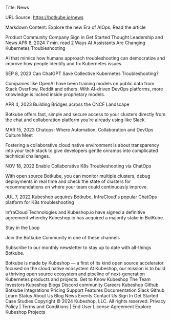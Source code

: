 Title: News

URL Source: https://botkube.io/news

Markdown Content:
Explore the new Era of AIOps: Read the article

Product
Community
Company
Sign in
Get Started
Thought Leadership and News
APR 8, 2024
7
min. read
2 Ways AI Assistants Are Changing Kubernetes Troubleshooting

AI that mimics how humans approach troubleshooting can democratize and improve how people identify and fix Kubernetes issues.

SEP 8, 2023
Can ChatGPT Save Collective Kubernetes Troubleshooting?

Companies like OpenAI have been training models on public data from Stack Overflow, Reddit and others. With AI-driven DevOps platforms, more knowledge is locked inside proprietary models.

APR 4, 2023
Building Bridges across the CNCF Landscape

Botkube offers fast, simple and secure access to your clusters directly from the chat and collaboration platform you’re already using like Slack.

MAR 15, 2023
Chatops: Where Automation, Collaboration and DevOps Culture Meet

Fostering a collaborative cloud native environment is about transparency into your tech stack to give developers gentle onramps into complicated technical challenges.

NOV 18, 2022
Enable Collaborative K8s Troubleshooting via ChatOps

With open source Botkube, you can monitor multiple clusters, debug deployments in real time and check the state of clusters for recommendations on where your team could continuously improve.

JUL 7, 2022
Kubeshop acquires Botkube, InfraCloud's popular ChatOps platform for K8s troubleshooting

InfraCloud Technologies and Kubeshop.io have signed a definitive agreement whereby Kubeshop.io has acquired a majority stake in BotKube.

Stay in the Loop

Join the Botkube Community in one of these channels

Subscribe to our monthly newsletter to stay up to date with all-things Botkube.

Botkube is made by Kubeshop
— a first of its kind open source accelerator focused on the cloud native ecosystem
At Kubeshop, our mission is to build a thriving open source ecosystem and pipeline of next-generation Kubernetes products and projects.
Get to Know Kubeshop
The Team
Investors
Kubeshop Blogs
Discord community
Careers
Kubeshop Github
Botkube
Integrations
Pricing
Support
Features
Documentation
Slack
Github
Learn
Status
About Us
Blog
News
Events
Contact Us
Sign In
Get Started
Case Studies
Copyright © 2024 Kubeshop, LLC. All rights reserved.
Privacy Policy | Terms and Conditions | End User License Agreement
Explore Kubeshop Projects
